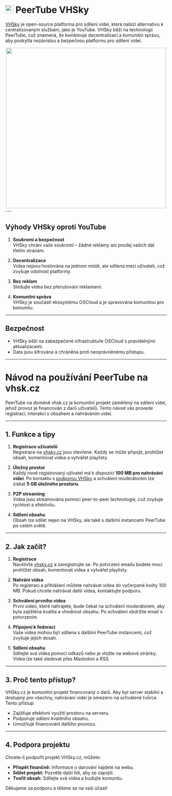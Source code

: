 # <img src="/img/peertube-logo.png" width="25px"> PeerTube VHSky

[VHSky](https://vhsky.cz) je open-source platforma pro sdílení videí, která nabízí alternativu k centralizovaným službám, jako je YouTube. VHSky běží na technologii PeerTube, což znamená, že kombinuje decentralizaci a komunitní správu, aby poskytla nezávislou a bezpečnou platformu pro sdílení videí.

<center>
<img src="/img/vhsky_app.png" class="shadow" width="500px">
</center>
---

## Výhody VHSky oproti YouTube

1. **Soukromí a bezpečnost**  
   VHSky chrání vaše soukromí – žádné reklamy ani prodej vašich dat třetím stranám.

2. **Decentralizace**  
   Videa nejsou hostována na jednom místě, ale sdílena mezi uživateli, což zvyšuje odolnost platformy.

3. **Bez reklam**  
   Sledujte videa bez přerušování reklamami.

4. **Komunitní správa**  
   VHSky je součástí ekosystému OSCloud a je spravována komunitou pro komunitu.

---

## Bezpečnost

- VHSky běží na zabezpečené infrastruktuře OSCloud s pravidelnými aktualizacemi.
- Data jsou šifrována a chráněna proti neoprávněnému přístupu.

---

# Návod na používání PeerTube na vhsk.cz

PeerTube na doméně vhsk.cz je komunitní projekt zaměřený na sdílení videí, jehož provoz je financován z darů uživatelů. Tento návod vás provede registrací, interakcí s obsahem a nahráváním videí.

---

## 1. Funkce a tipy

1. **Registrace uživatelů**  
   Registrace na [vhsky.cz](https://vhsky.cz) jsou otevřené. Každý se může připojit, prohlížet obsah, komentovat videa a vytvářet playlisty.

2. **Úložný prostor**  
   Každý nově registrovaný uživatel má k dispozici **100 MB pro nahrávání videí**. Po kontaktu s [podporou VHSky](https://helpdesk.oscloud.cz/help/3020290644) a schválení moderátorem lze získat **5 GB úložného prostoru**.

3. **P2P streaming**  
   Videa jsou streamována pomocí peer-to-peer technologie, což zvyšuje rychlost a efektivitu.

4. **Sdílení obsahu**  
   Obsah lze sdílet nejen na VHSky, ale také s dalšími instancemi PeerTube po celém světě.

---

## 2. Jak začít?

1. **Registrace**  
   Navštivte [vhsky.cz](https://vhsky.cz) a zaregistrujte se. Po potvrzení emailu budete moci prohlížet obsah, komentovat videa a vytvářet playlisty.

2. **Nahrání videa**  
   Po registraci a přihlášení můžete nahrávat videa do vyčerpané kvóty 100 MB. Pokud chcete nahrávat další videa, kontaktujte podporu.

3. **Schválení prvního videa**  
   První video, které nahrajete, bude čekat na schválení moderátorem, aby byla zajištěna kvalita a vhodnost obsahu. Po schválení obdržíte email s potvrzením.

4. **Připojení k federaci**  
   Vaše videa mohou být sdílena s dalšími PeerTube instancemi, což zvyšuje jejich dosah.

5. **Sdílení obsahu**  
   Sdílejte svá videa pomocí odkazů nebo je vložte na webové stránky. Videa lze také sledovat přes Mastodon a RSS.

---

## 3. Proč tento přístup?

VHSky.cz je komunitní projekt financovaný z darů. Aby byl server stabilní a dostupný pro všechny, nahrávání videí je omezeno na schválené tvůrce. Tento přístup:
- Zajišťuje efektivní využití prostoru na serveru.
- Podporuje sdílení kvalitního obsahu.
- Umožňuje financování dalšího provozu.

---

## 4. Podpora projektu

Chcete-li podpořit projekt VHSky.cz, můžete:
- **Přispět finančně:** Informace o darování najdete na webu.
- **Sdílet projekt:** Pozvěte další lidi, aby se zapojili.
- **Tvořit obsah:** Sdílejte svá videa a budujte komunitu.

Děkujeme za podporu a těšíme se na vaši účast!
